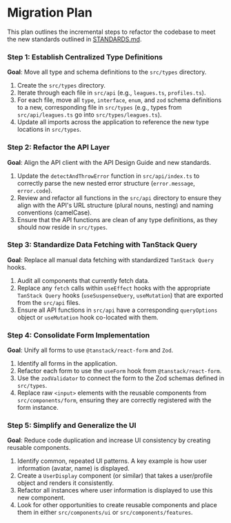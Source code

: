 # Migration Plan

This plan outlines the incremental steps to refactor the codebase to meet the new standards outlined in [STANDARDS.md](./STANDARDS.md).

### Step 1: Establish Centralized Type Definitions

**Goal**: Move all type and schema definitions to the `src/types` directory.

1.  Create the `src/types` directory.
2.  Iterate through each file in `src/api` (e.g., `leagues.ts`, `profiles.ts`).
3.  For each file, move all `type`, `interface`, `enum`, and `zod` schema definitions to a new, corresponding file in `src/types` (e.g., types from `src/api/leagues.ts` go into `src/types/leagues.ts`).
4.  Update all imports across the application to reference the new type locations in `src/types`.

### Step 2: Refactor the API Layer

**Goal**: Align the API client with the API Design Guide and new standards.

1.  Update the `detectAndThrowError` function in `src/api/index.ts` to correctly parse the new nested error structure (`error.message`, `error.code`).
2.  Review and refactor all functions in the `src/api` directory to ensure they align with the API's URL structure (plural nouns, nesting) and naming conventions (camelCase).
3.  Ensure that the API functions are clean of any type definitions, as they should now reside in `src/types`.

### Step 3: Standardize Data Fetching with TanStack Query

**Goal**: Replace all manual data fetching with standardized `TanStack Query` hooks.

1.  Audit all components that currently fetch data.
2.  Replace any `fetch` calls within `useEffect` hooks with the appropriate `TanStack Query` hooks (`useSuspenseQuery`, `useMutation`) that are exported from the `src/api` files.
3.  Ensure all API functions in `src/api` have a corresponding `queryOptions` object or `useMutation` hook co-located with them.

### Step 4: Consolidate Form Implementation

**Goal**: Unify all forms to use `@tanstack/react-form` and `Zod`.

1.  Identify all forms in the application.
2.  Refactor each form to use the `useForm` hook from `@tanstack/react-form`.
3.  Use the `zodValidator` to connect the form to the Zod schemas defined in `src/types`.
4.  Replace raw `<input>` elements with the reusable components from `src/components/form`, ensuring they are correctly registered with the form instance.

### Step 5: Simplify and Generalize the UI

**Goal**: Reduce code duplication and increase UI consistency by creating reusable components.

1.  Identify common, repeated UI patterns. A key example is how user information (avatar, name) is displayed.
2.  Create a `UserDisplay` component (or similar) that takes a user/profile object and renders it consistently.
3.  Refactor all instances where user information is displayed to use this new component.
4.  Look for other opportunities to create reusable components and place them in either `src/components/ui` or `src/components/features`.

